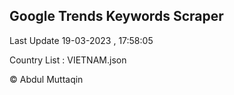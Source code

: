 

## Google Trends Keywords Scraper 
 
Last Update 19-03-2023 , 17:58:05

Country List :
VIETNAM.json



© Abdul Muttaqin 
